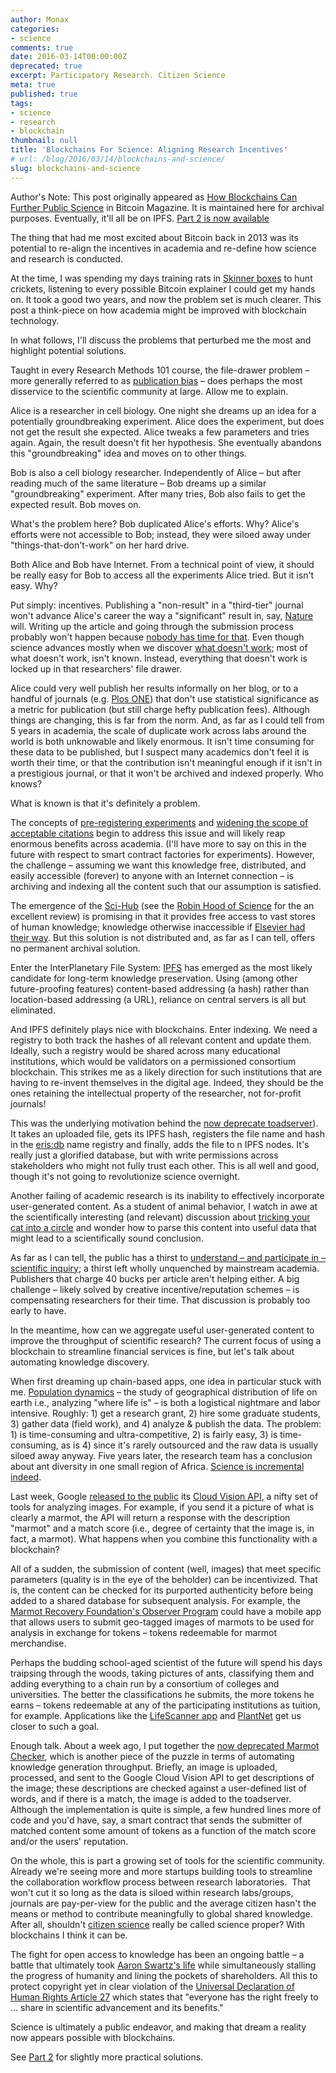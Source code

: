 ```yaml
---
author: Monax
categories:
- science
comments: true
date: 2016-03-14T00:00:00Z
deprecated: true
excerpt: Participatory Research. Citizen Science
meta: true
published: true
tags:
- science
- research
- blockchain
thumbnail: null
title: 'Blockchains For Science: Aligning Research Incentives'
# url: /blog/2016/03/14/blockchains-and-science/
slug: blockchains-and-science
---
```




Author's Note: This post originally appeared as [How Blockchains Can Further Public Science](https://bitcoinmagazine.com/articles/how-blockchains-can-further-public-science-1457972964) in Bitcoin Magazine. It is maintained here for archival purposes. Eventually, it'll all be on IPFS. [Part 2 is now available](/2016/03/15/chains-and-science-how-to/)


The thing that had me most excited about Bitcoin back in 2013 was its potential to re-align the incentives in academia and re-define how science and research is conducted.

At the time, I was spending my days training rats in [Skinner boxes](https://en.wikipedia.org/wiki/Operant_conditioning_chamber) to hunt crickets, listening to every possible Bitcoin explainer I could get my hands on. It took a good two years, and now the problem set is much clearer. This post a think-piece on how academia might be improved with blockchain technology.

In what follows, I'll discuss the problems that perturbed me the most and highlight potential solutions.

Taught in every Research Methods 101 course, the file-drawer problem – more generally referred to as [publication bias](https://en.wikipedia.org/wiki/Publication_bias) – does perhaps the most disservice to the scientific community at large. Allow me to explain.

Alice is a researcher in cell biology. One night she dreams up an idea for a potentially groundbreaking experiment. Alice does the experiment, but does not get the result she expected. Alice tweaks a few parameters and tries again. Again, the result doesn't fit her hypothesis. She eventually abandons this "groundbreaking" idea and moves on to other things.

Bob is also a cell biology researcher. Independently of Alice – but after reading much of the same literature – Bob dreams up a similar "groundbreaking" experiment. After many tries, Bob also fails to get the expected result. Bob moves on.

What's the problem here? Bob duplicated Alice's efforts. Why? Alice's efforts were not accessible to Bob; instead, they were siloed away under "things-that-don't-work" on her hard drive.

Both Alice and Bob have Internet. From a technical point of view, it should be really easy for Bob to access all the experiments Alice tried. But it isn't easy. Why?

Put simply: incentives. Publishing a "non-result" in a "third-tier" journal won't advance Alice's career the way a "significant" result in, say, [Nature](https://www.nature.com) will. Writing up the article and going through the submission process probably won't happen because [nobody has time for that](https://www.youtube.com/watch?v=8cT_Ulmcrys). Even though science advances mostly when we discover [what doesn't work](https://en.wikipedia.org/wiki/Falsifiability); most of what doesn't work, isn't known. Instead, everything that doesn't work is locked up in that researchers' file drawer.

Alice could very well publish her results informally on her blog, or to a handful of journals (e.g. [Plos ONE](http://journals.plos.org/plosone/s/journal-information/)) that don't use statistical significance as a metric for publication (but still charge hefty publication fees). Although things are changing, this is far from the norm. And, as far as I could tell from 5 years in academia, the scale of duplicate work across labs around the world is both unknowable and likely enormous. It isn't time consuming for these data to be published, but I suspect many academics don't feel it is worth their time, or that the contribution isn't meaningful enough if it isn't in a prestigious journal, or that it won't be archived and indexed properly. Who knows?

What is known is that it's definitely a problem.

The concepts of [pre-registering experiments](https://cos.io/prereg/?utm_source=Open+Science+Framework+General&utm_campaign=9bbf63c095-OFFICIAL_11th_OSF_Message1_5_2016) and [widening the scope of acceptable citations](https://thewinnower.com/) begin to address this issue and will likely reap enormous benefits across academia. (I'll have more to say on this in the future with respect to smart contract factories for experiments). However, the challenge – assuming we want this knowledge free, distributed, and easily accessible (forever) to anyone with an Internet connection – is archiving and indexing all the content such that our assumption is satisfied.

The emergence of the [Sci-Hub](https://en.wikipedia.org/wiki/Sci-Hub) (see the [Robin Hood of Science](http://bigthink.com/neurobonkers/a-pirate-bay-for-science) for the an excellent review) is promising in that it provides free access to vast stores of human knowledge; knowledge otherwise inaccessible if [Elsevier had their way](http://www.iflscience.com/editors-blog/elsevier-acts-against-research-article-pirate-sites-and-claims-irreparable-harm). But this solution is not distributed and, as far as I can tell, offers no permanent archival solution.

Enter the InterPlanetary File System: [IPFS](https://ipfs.io) has emerged as the most likely candidate for long-term knowledge preservation. Using (among other future-proofing features) content-based addressing (a hash) rather than location-based addressing (a URL), reliance on central servers is all but eliminated.

And IPFS definitely plays nice with blockchains. Enter indexing. We need a registry to both track the hashes of all relevant content and update them. Ideally, such a registry would be shared across many educational institutions, which would be validators on a permissioned consortium blockchain. This strikes me as a likely direction for such institutions that are having to re-invent themselves in the digital age. Indeed, they should be the ones retaining the intellectual property of the researcher, not for-profit journals!

This was the underlying motivation behind the [now deprecate toadserver](https://github.com/zramsay/toadserver)). It takes an uploaded file, gets its IPFS hash, registers the file name and hash in the [eris:db](https://github.com/monax/eris-db) name registry and finally, adds the file to n IPFS nodes. It's really just a glorified database, but with write permissions across stakeholders who might not fully trust each other. This is all well and good, though it's not going to revolutionize science overnight.

Another failing of academic research is its inability to effectively incorporate user-generated content. As a student of animal behavior, I watch in awe at the scientifically interesting (and relevant) discussion about [tricking your cat into a circle](https://www.reddit.com/r/aww/comments/2jpal5/trick_your_cat_with_a_circle/) and wonder how to parse this content into useful data that might lead to a scientifically sound conclusion.

As far as I can tell, the public has a thirst to [understand – and participate in – scientific inquiry](https://www.reddit.com/r/science/wiki/scienceamaseries); a thirst left wholly unquenched by mainstream academia. Publishers that charge 40 bucks per article aren't helping either. A big challenge – likely solved by creative incentive/reputation schemes – is compensating researchers for their time. That discussion is probably too early to have.

In the meantime, how can we aggregate useful user-generated content to improve the throughput of scientific research? The current focus of using a blockchain to streamline financial services is fine, but let's talk about automating knowledge discovery.

When first dreaming up chain-based apps, one idea in particular stuck with me. [Population dynamics](https://en.wikipedia.org/wiki/Population_dynamics) – the study of geographical distribution of life on earth i.e., analyzing "where life is" – is both a logistical nightmare and labor intensive. Roughly: 1) get a research grant, 2) hire some graduate students, 3) gather data (field work), and 4) analyze & publish the data. The problem: 1) is time-consuming and ultra-competitive, 2) is fairly easy, 3) is time-consuming, as is 4) since it's rarely outsourced and the raw data is usually siloed away anyway. Five years later, the research team has a conclusion about ant diversity in one small region of Africa. [Science is incremental indeed](https://en.wikipedia.org/wiki/The_Structure_of_Scientific_Revolutions).

Last week, Google [released to the public](http://techcrunch.com/2016/02/18/google-opens-its-cloud-vision-api-to-all-developers/) its [Cloud Vision API](https://cloud.google.com/vision/), a nifty set of tools for analyzing images. For example, if you send it a picture of what is clearly a marmot, the API will return a response with the description "marmot" and a match score (i.e., degree of certainty that the image is, in fact, a marmot). What happens when you combine this functionality with a blockchain?

All of a sudden, the submission of content (well, images) that meet specific parameters (quality is in the eye of the beholder) can be incentivized. That is, the content can be checked for its purported authenticity before being added to a shared database for subsequent analysis. For example, the [Marmot Recovery Foundation's Observer Program](http://marmots.org/observer-program/) could have a mobile app that allows users to submit geo-tagged images of marmots to be used for analysis in exchange for tokens – tokens redeemable for marmot merchandise.

Perhaps the budding school-aged scientist of the future will spend his days traipsing through the woods, taking pictures of ants, classifying them and adding everything to a chain run by a consortium of colleges and universities. The better the classifications he submits, the more tokens he earns – tokens redeemable at any of the participating institutions as tuition, for example. Applications like the [LifeScanner app](http://lifescanner.net/) and [PlantNet](http://m.plantnet-project.org/) get us closer to such a goal.

Enough talk. About a week ago, I put together the [now deprecated Marmot Checker](https://github.com/zramsay/marmot), which is another piece of the puzzle in terms of automating knowledge generation throughput. Briefly, an image is uploaded, processed, and sent to the Google Cloud Vision API to get descriptions of the image; these descriptions are checked against a user-defined list of words, and if there is a match, the image is added to the toadserver. Although the implementation is quite is simple, a few hundred lines more of code and you'd have, say, a smart contract that sends the submitter of matched content some amount of tokens as a function of the match score and/or the users' reputation.

On the whole, this is part a growing set of tools for the scientific community. Already we're seeing more and more startups building tools to streamline the collaboration workflow process between research laboratories.  That won't cut it so long as the data is siloed within research labs/groups, journals are pay-per-view for the public and the average citizen hasn't the means or method to contribute meaningfully to global shared knowledge. After all, shouldn't [citizen science](https://en.wikipedia.org/wiki/Citizen_science) really be called science proper? With blockchains I think it can be.

The fight for open access to knowledge has been an ongoing battle – a battle that ultimately took [Aaron Swartz's life](http://bigthink.com/neurobonkers/the-robin-hood-of-science-the-missing-chapter) while simultaneously stalling the progress of humanity and lining the pockets of shareholders. All this to protect copyright yet in clear violation of the [Universal Declaration of Human Rights Article 27](http://www.un.org/en/universal-declaration-human-rights/) which states that "everyone has the right freely to ... share in scientific advancement and its benefits."

Science is ultimately a public endeavor, and making that dream a reality now appears possible with blockchains.

See [Part 2](/2016/03/15/chains-and-science-how-to/) for slightly more practical solutions.
